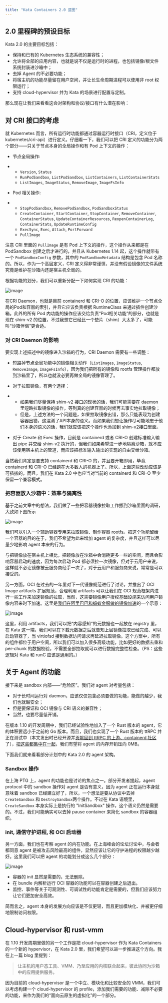 ```yaml
---
title: "Kata Containers 2.0 蓝图"
---
```


## 2.0 里程碑的预设目标

Kata 2.0 的主要目标包括：

- 保持和已有的 Kubernetes 生态系统的兼容性；
- 允许将全部的应用内容，也就是说不仅是运行时的进程，也包括镜像/根文件系统封装进沙箱中；
- 去掉 Agent 的不必要功能；
- 将宿主机的功能尽量留在用户空间，并让长生命周期进程可以使用非 root 权限运行；
- 支持 cloud-hypervisor 并为 Kata 的场景进行配置与定制。

那么现在让我们来看看这会对架构和协议/接口有什么潜在影响：

## 对 CRI 接口的考虑

就 Kubernetes 而言，所有运行时功能都通过容器运行时接口（CRI，定义位于kubernetes/cri-api）进行定义。仔细看一下，我们可以把 CRI 定义的功能分为两个部分——只关于节点本身的全局操作和有 Pod 上下文的操作：

- 节点全局操作:

- - `Version`, `Status`
  - `RunPodSandbox`, `ListPodSandbox`, `ListContainers`, `ListContainerStats`
  - `ListImages`, `ImageStatus`, `RemoveImage`, `ImageFsInfo`

- Pod 相关操作:

- - `StopPodSandbox`, `RemovePodSandbox`, `PodSandboxStatus`
  - `CreateContainer`, `StartContainer`, `StopContainer`, `RemoveContainer`, `ContainerStatus`, `UpdateContainerResources`, `ReopenContainerLog`, `ContainerStats`, `UpdateRuntimeConfig`
  - `ExecSync`, `Exec`, `Attach`, `PortForward`
  - `PullImage`

注意 CRI 里面的 `PullImage` 是有 Pod 上下文的操作，这个操作从来都是在 PodSandbox 创建之后才进行的，并且从 Kubernetes 1.14 起，这个操作就带有一个 `PodSandboxConfig` 参数，其中的 `PodSandboxMetadata` 结构是包含 Pod 名称的。所以，作为一个高层定义，CRI 定义得非常谨慎，并没有假设镜像的文件系统究竟是维护在沙箱内还是宿主机全局的。

根据功能的划分，我们可以重新分配一下如何实现 CRI 的功能：

![image](https://intranetproxy.alipay.com/skylark/lark/0/2020/png/301940/1597915418781-666c68d5-1d72-48ce-b0b9-368bfc2f73a5.png)

在CRI Daemon，也就是目前 containerd 和 CRI-O 的位置，应该维护一个节点全局的Pod和容器的索引，并且它应该负责根据 RuntimeClass 来通过插件创建沙箱。此外的所有 Pod 内功能的操作应该交给负责“Pod相关功能”的部分，也就是现在 shim-v2 的位置，不过我想它已经比一个垫片（shim）大太多了，可能叫“沙箱伴侣”更合适。

### 对 CRI Daemon 的影响

要实现上述描述中的镜像进入沙箱的行为，CRI Daemon 需要有一些调整：

- 短路掉节点全局功能中的镜像相关动作（`ListImages`, `ImageStatus`, `RemoveImage`, `ImageFsInfo`），因为我们把所有的镜像和 rootfs 管理操作都放到沙箱里了，所以也就没必要再做全局的镜像管理了。
- 对于拉取镜像，有两个选择：

- - 如果我们尽量保持 shim-v2 接口的现状的话，我们可能需要在 daemon 里短路拉取镜像的操作，等到真的创建容器的时候再去事实地拉取镜像；
  - 但是，上述方法的一个问题是，如果拉取镜像出错，那么只能表现为创建容器出错，这混淆了API本身的语义。而如果我们想让操作尽可能地忠于他们本身的语义的话，我们就应该把这个操作也添加到 shim-v2接口里面。

- 对于 Create 和 Exec 操作，目前是 containerd 或者 CRI-O 创建标准输入输出 pipe 并交给 shim-v2 执行的，但我们如果希望进一步地隔离沙箱，就不应该使用宿主机上的管道，而应该把标准输入输出的实现的自由交给沙箱。

当然我们肯定是要支持 containerd 和 CRI-O 的，并且要开箱即用，毕竟 containerd 和 CRI-O 已经跑在大多数人的机器上了。所以，上面这些改动应该是可插拔的，而且，我们在 Kata 2.0 中也应当对当前的 containerd 和 CRI-O 至少保留一个兼容模式。

### 把容器放入沙箱中：效率与隔离性

基于之前文章中的想法，我们做了一些把容器镜像拉取工作挪到沙箱里面的调研，大致如下图所示

![image](https://intranetproxy.alipay.com/skylark/lark/0/2020/png/301940/1597915418799-30e24699-97ac-438b-b8d5-2849be8cdeb8.png)

我们可以引入一个辅助容器专用来拉取镜像、制作容器 rootfs。把这个功能留给一个容器的目的在于，我们不希望为此来增加 agent 的复杂度，并且这样可以尽量少地影响 agent 本来的行为。

与把镜像放在宿主机上相比，把镜像放在沙箱中会消耗更多一些的空间，而且会影响容器启动的速度，因为每次启动 Pod 都必须拉一次镜像，但对于云用户来说，这样就不必让镜像被云服务商经手一次了，对于云用户和服务商来说，常常是可以接受的。

另一方面，OCI 在过去的一年里对下一代镜像规范进行了讨论，并推出了 OCI Image artifacts 扩展规范，合理利用 artifacts 可以让我们在 OCI 规范框架内进行一些工作来加速镜像的拉取，当然，这需要镜像用户授权基础设施来访问用户镜像内容来时下加速。这里是[我们在阿里巴巴和蚂蚁金服做的镜像加速](http://mp.weixin.qq.com/s?__biz=MzUzOTk2OTQzOA==&mid=2247483897&idx=2&sn=4613d1dab5d1e6784e49d67342fcc8d4&chksm=fac11308cdb69a1eaf25ea90760577fa2261be8f8fbbba0f36d5cb331e4cb9943f467d05dcab&scene=21#wechat_redirect)的一个示意：

![image](https://intranetproxy.alipay.com/skylark/lark/0/2020/png/301940/1597915418923-9007c104-4129-4a28-b3b0-f5107d931d05.png)

这里，利用 artifacts，我们可以把“内容感知”的元数据也一起放在 registry 里，在 Kata 这一端，我们可以在下载元数据之后就告知上层镜像拉取已经完成、可以启动容器了，当 virtiofsd 接到数据访问请求再延迟拉取镜像。这个方案中，所有的组件都位于用户空间，所以我们可以加入很多高级功能，比如更好的数据去重和per-chunk 的数据校验，不需要全部拉取就可以进行数据完整性检查。（PS：这些逻辑对 Kata 和 runC 应该是通用的。）

## 关于 Agent 的功能

接下来是 sandbox 内部——“危险区”。我们对 agent 对考量包括：

- 对于长时间运行对 daemon，应该仅仅包含必须要做的功能，能做的越少，我们也就越安全；
- 但是要保证和 OCI 镜像与 CRI 语义的兼容性；
- 当然，也要尽量低开销。

在版本 1.10 的开发周期中，我们已经试验性地加入了一个 Rust 版本的 agent，它的体积要远小于之前的 Go 版本。而且，我们也实现了一个 Rust 版本的 ttRPC 并正在测试中（本文发出时已经开源并[贡献回到 ttRPC 的上游、containerd 社区](http://mp.weixin.qq.com/s?__biz=MzUzOTk2OTQzOA==&mid=2247483911&idx=1&sn=28eb395482fd7e6835b3fd6f1e5af3a0&chksm=fac110f6cdb699e02d9d7ae6d2197183fb5d9415f0624c0e47fbb24dba3a26ef4a6184fcfb53&scene=21#wechat_redirect)了），[把这些都集中在一起](http://mp.weixin.qq.com/s?__biz=MzUzOTk2OTQzOA==&mid=2247483897&idx=1&sn=4bfa20fcacbcd4f463ced3cc092095ab&chksm=fac11308cdb69a1edec111d0b7b608fa84afdcf27557c54ae1c802fc3b8d858feec36cd8be31&scene=21#wechat_redirect)，我们有望将 agent 的内存开销压向 0MB。

下面我们就来看看部分计划中的 Kata 2.0 的 agent 架构。

### Sandbox 操作

在上海 PTG 上，agent 的功能也是讨论的焦点之一。部分开发者提起，agent protocol 中的 sandbox 操作对 agent 是否有意义，因为 agent 正在运行本身就意味着 sandbox 已经建立好了，所以，一个想法是要从协议中去掉 `CreateSandbox` 和 `DestroySandbox`两个操作。不过在 Kata 语境里， `CreateSandbox` 本身实际上是执行的 "InitSandbox" 操作，这个语义仍然是需要的。不过，我们可能确实可以去掉 pause container 来简化 sandbox 的容器组织。

### init, 通信守护进程, 和 OCI 启动器

另一方面，我们也在考察 agent 的内在功能。在上海峰会的论坛讨论中，与会者都同意 agent 是被攻击风险最高的组件，显然应该让它的守护进程的权限越少越好。这里我们可以把 agent 的功能划分成这么几个部分：

![image](https://intranetproxy.alipay.com/skylark/lark/0/2020/png/301940/1597915418771-e9261f23-8a53-4ca3-97d0-e3b907ef5bce.png)

- 容器的 init 显然是需要的，无法删除。
- 在 bundle 内解析运行 OCI 容器的功能可以在容器创建之后退出。
- 监控、事件等关于可观测性、可调试性的功能肯定是需要的，但我们应该努力让它们更加安全高效。

简而言之，agent 本身的发展方向应该是不仅更轻，而且更加模块化、并被更仔细地限制访问权限。

## Cloud-hypervisor 和 rust-vmm

在 1.10 开发周期里做的另一个工作是把 cloud-hypervisor 作为 Kata Containers 的一个新的 hypervisor，在 Kata 2.0 里，我们希望可以进一步推进这个方向。我在上一篇 blog 里提到：

> 让主机的用户态工具、VMM、乃至应用的内核联合起来，彼此协同为沙箱中的应用提供服务。

因为目前的 cloud-hypervisor 是一个中立、模块化和比较安全的 VMM，我们可以考虑构建一个 cloud-hypervisor 的 profile，添加我们需要的功能、减除不必要的功能，来作为我们的“面向云原生的虚拟化”的一个部分。